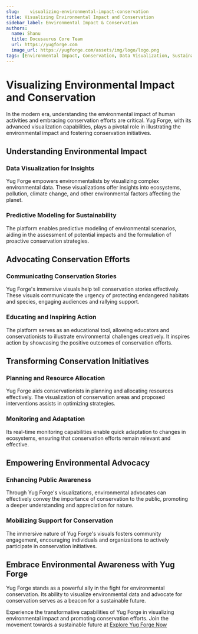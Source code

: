 ```yaml
---
slug:    visualizing-environmental-impact-conservation
title: Visualizing Environmental Impact and Conservation
sidebar_label: Environmental Impact & Conservation
authors:
  name: Shanu
  title: Docusaurus Core Team
  url: https://yugforge.com
  image_url: https://yugforge.com/assets/img/logo/logo.png
tags: [Environmental Impact, Conservation, Data Visualization, Sustainability, Yug Forge, docusaurus]
---
```


# Visualizing Environmental Impact and Conservation

In the modern era, understanding the environmental impact of human activities and embracing conservation efforts are critical. Yug Forge, with its advanced visualization capabilities, plays a pivotal role in illustrating the environmental impact and fostering conservation initiatives.

## Understanding Environmental Impact

### Data Visualization for Insights

Yug Forge empowers environmentalists by visualizing complex environmental data. These visualizations offer insights into ecosystems, pollution, climate change, and other environmental factors affecting the planet.

### Predictive Modeling for Sustainability

The platform enables predictive modeling of environmental scenarios, aiding in the assessment of potential impacts and the formulation of proactive conservation strategies.

## Advocating Conservation Efforts

### Communicating Conservation Stories

Yug Forge's immersive visuals help tell conservation stories effectively. These visuals communicate the urgency of protecting endangered habitats and species, engaging audiences and rallying support.

### Educating and Inspiring Action

The platform serves as an educational tool, allowing educators and conservationists to illustrate environmental challenges creatively. It inspires action by showcasing the positive outcomes of conservation efforts.

## Transforming Conservation Initiatives

### Planning and Resource Allocation

Yug Forge aids conservationists in planning and allocating resources effectively. The visualization of conservation areas and proposed interventions assists in optimizing strategies.

### Monitoring and Adaptation

Its real-time monitoring capabilities enable quick adaptation to changes in ecosystems, ensuring that conservation efforts remain relevant and effective.

## Empowering Environmental Advocacy

### Enhancing Public Awareness

Through Yug Forge's visualizations, environmental advocates can effectively convey the importance of conservation to the public, promoting a deeper understanding and appreciation for nature.

### Mobilizing Support for Conservation

The immersive nature of Yug Forge's visuals fosters community engagement, encouraging individuals and organizations to actively participate in conservation initiatives.

## Embrace Environmental Awareness with Yug Forge

Yug Forge stands as a powerful ally in the fight for environmental conservation. Its ability to visualize environmental data and advocate for conservation serves as a beacon for a sustainable future.

Experience the transformative capabilities of Yug Forge in visualizing environmental impact and promoting conservation efforts. Join the movement towards a sustainable future at [Explore Yug Forge Now](https://www.yugforge.com)
